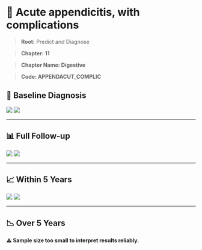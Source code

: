 # 🧬 Acute appendicitis, with complications
    
> **Root:** Predict and Diagnose

> **Chapter: 11**

> **Chapter Name: Digestive**

> **Code: APPENDACUT_COMPLIC**

## 🧪 Baseline Diagnosis

<img src="/Predict/Figures/Baseline/IMP/APPENDACUT_COMPLIC.png" />

<CsvTableIMP src="/Predict_Data/Baseline/IMP/IMP_APPENDACUT_COMPLIC.csv" label="🔍 View full results" />

<img src="/Predict/Figures/Baseline/ROC/APPENDACUT_COMPLIC.png" />

<CsvTableROC src="/Predict_Data/Baseline/EVA/APPENDACUT_COMPLIC.csv" label="🔍 View full results" />

---

## 📊 Full Follow-up

<img src="/Predict/Figures/ALL/IMP/APPENDACUT_COMPLIC.png" />

<CsvTableIMP src="/Predict_Data/ALL/IMP/IMP_APPENDACUT_COMPLIC.csv" label="🔍 View full results" />

<img src="/Predict/Figures/ALL/ROC/APPENDACUT_COMPLIC.png" />

<CsvTableROC src="/Predict_Data/ALL/EVA/APPENDACUT_COMPLIC.csv" label="🔍 View full results" />

---

## 📈 Within 5 Years

<img src="/Predict/Figures/FYears/IMP/APPENDACUT_COMPLIC.png" />

<CsvTableIMP src="/Predict_Data/FYears/IMP/IMP_APPENDACUT_COMPLIC.csv" label="🔍 View full results" />

<img src="/Predict/Figures/FYears/ROC/APPENDACUT_COMPLIC.png" />

<CsvTableROC src="/Predict_Data/FYears/EVA/APPENDACUT_COMPLIC.csv" label="🔍 View full results" />

---

## 📉 Over 5 Years

**⚠️ Sample size too small to interpret results reliably.**
